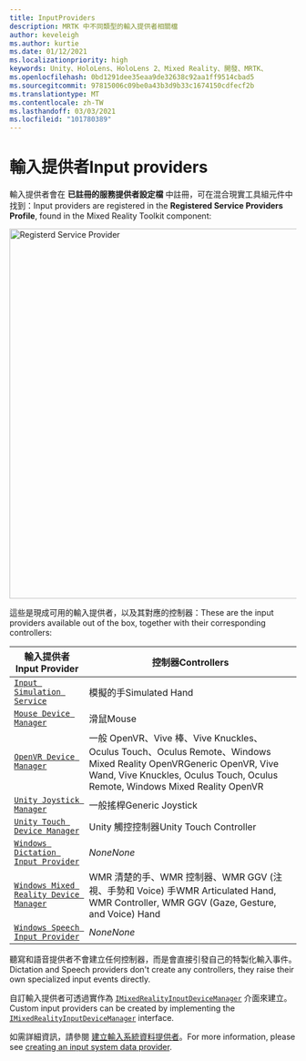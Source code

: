 ```yaml
---
title: InputProviders
description: MRTK 中不同類型的輸入提供者相關檔
author: keveleigh
ms.author: kurtie
ms.date: 01/12/2021
ms.localizationpriority: high
keywords: Unity、HoloLens、HoloLens 2、Mixed Reality、開發、MRTK、
ms.openlocfilehash: 0bd1291dee35eaa9de32638c92aa1ff9514cbad5
ms.sourcegitcommit: 97815006c09be0a43b3d9b33c1674150cdfecf2b
ms.translationtype: MT
ms.contentlocale: zh-TW
ms.lasthandoff: 03/03/2021
ms.locfileid: "101780389"
---
```

# <a name="input-providers"></a><span data-ttu-id="bcb4a-104">輸入提供者</span><span class="sxs-lookup"><span data-stu-id="bcb4a-104">Input providers</span></span>

<span data-ttu-id="bcb4a-105">輸入提供者會在 **已註冊的服務提供者設定檔** 中註冊，可在混合現實工具組元件中找到：</span><span class="sxs-lookup"><span data-stu-id="bcb4a-105">Input providers are registered in the **Registered Service Providers Profile**, found in the Mixed Reality Toolkit component:</span></span>

<img src="../images/input/RegisteredServiceProviders.PNG" width="650px" alt="Registerd Service Provider" style="display:block;">

<span data-ttu-id="bcb4a-106">這些是現成可用的輸入提供者，以及其對應的控制器：</span><span class="sxs-lookup"><span data-stu-id="bcb4a-106">These are the input providers available out of the box, together with their corresponding controllers:</span></span>

| <span data-ttu-id="bcb4a-107">輸入提供者</span><span class="sxs-lookup"><span data-stu-id="bcb4a-107">Input Provider</span></span> | <span data-ttu-id="bcb4a-108">控制器</span><span class="sxs-lookup"><span data-stu-id="bcb4a-108">Controllers</span></span> |
| --- | --- |
| [`Input Simulation Service`](xref:Microsoft.MixedReality.Toolkit.Input.InputSimulationService) | <span data-ttu-id="bcb4a-109">模擬的手</span><span class="sxs-lookup"><span data-stu-id="bcb4a-109">Simulated Hand</span></span> |
| [`Mouse Device Manager`](xref:Microsoft.MixedReality.Toolkit.Input.UnityInput.MouseDeviceManager) | <span data-ttu-id="bcb4a-110">滑鼠</span><span class="sxs-lookup"><span data-stu-id="bcb4a-110">Mouse</span></span>  |
| [`OpenVR Device Manager`](xref:Microsoft.MixedReality.Toolkit.OpenVR.Input.OpenVRDeviceManager) | <span data-ttu-id="bcb4a-111">一般 OpenVR、Vive 棒、Vive Knuckles、Oculus Touch、Oculus Remote、Windows Mixed Reality OpenVR</span><span class="sxs-lookup"><span data-stu-id="bcb4a-111">Generic OpenVR, Vive Wand, Vive Knuckles, Oculus Touch, Oculus Remote, Windows Mixed Reality OpenVR</span></span>  |
| [`Unity Joystick Manager`](xref:Microsoft.MixedReality.Toolkit.Input.UnityInput.UnityJoystickManager) | <span data-ttu-id="bcb4a-112">一般搖桿</span><span class="sxs-lookup"><span data-stu-id="bcb4a-112">Generic Joystick</span></span>  |
| [`Unity Touch Device Manager`](xref:Microsoft.MixedReality.Toolkit.Input.UnityInput.UnityTouchDeviceManager) | <span data-ttu-id="bcb4a-113">Unity 觸控控制器</span><span class="sxs-lookup"><span data-stu-id="bcb4a-113">Unity Touch Controller</span></span>  |
| [`Windows Dictation Input Provider`](xref:Microsoft.MixedReality.Toolkit.Windows.Input.WindowsDictationInputProvider) | <span data-ttu-id="bcb4a-114">*None*</span><span class="sxs-lookup"><span data-stu-id="bcb4a-114">*None*</span></span>  |
| [`Windows Mixed Reality Device Manager`](xref:Microsoft.MixedReality.Toolkit.WindowsMixedReality.Input.WindowsMixedRealityDeviceManager) | <span data-ttu-id="bcb4a-115">WMR 清楚的手、WMR 控制器、WMR GGV (注視、手勢和 Voice) 手</span><span class="sxs-lookup"><span data-stu-id="bcb4a-115">WMR Articulated Hand, WMR Controller, WMR GGV (Gaze, Gesture, and Voice) Hand</span></span> |
| [`Windows Speech Input Provider`](xref:Microsoft.MixedReality.Toolkit.Windows.Input.WindowsSpeechInputProvider) | <span data-ttu-id="bcb4a-116">*None*</span><span class="sxs-lookup"><span data-stu-id="bcb4a-116">*None*</span></span> |

<span data-ttu-id="bcb4a-117">聽寫和語音提供者不會建立任何控制器，而是會直接引發自己的特製化輸入事件。</span><span class="sxs-lookup"><span data-stu-id="bcb4a-117">Dictation and Speech providers don't create any controllers, they raise their own specialized input events directly.</span></span>

<span data-ttu-id="bcb4a-118">自訂輸入提供者可透過實作為 [`IMixedRealityInputDeviceManager`](xref:Microsoft.MixedReality.Toolkit.Input.IMixedRealityInputDeviceManager) 介面來建立。</span><span class="sxs-lookup"><span data-stu-id="bcb4a-118">Custom input providers can be created by implementing the [`IMixedRealityInputDeviceManager`](xref:Microsoft.MixedReality.Toolkit.Input.IMixedRealityInputDeviceManager) interface.</span></span>

<span data-ttu-id="bcb4a-119">如需詳細資訊，請參閱 [建立輸入系統資料提供者](CreateDataProvider.md)。</span><span class="sxs-lookup"><span data-stu-id="bcb4a-119">For more information, please see [creating an input system data provider](CreateDataProvider.md).</span></span>

